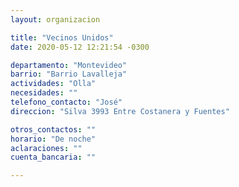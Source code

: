```yaml
---
layout: organizacion

title: "Vecinos Unidos"
date: 2020-05-12 12:21:54 -0300

departamento: "Montevideo"
barrio: "Barrio Lavalleja"
actividades: "Olla"
necesidades: ""
telefono_contacto: "José"
direccion: "Silva 3993 Entre Costanera y Fuentes"

otros_contactos: ""
horario: "De noche"
aclaraciones: ""
cuenta_bancaria: ""

---
```

